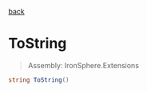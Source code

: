 ﻿

[back](/IronSphere.Extensions/types/StreamExtension)

# ToString

> Assembly: IronSphere.Extensions

```csharp
string ToString()
```



 